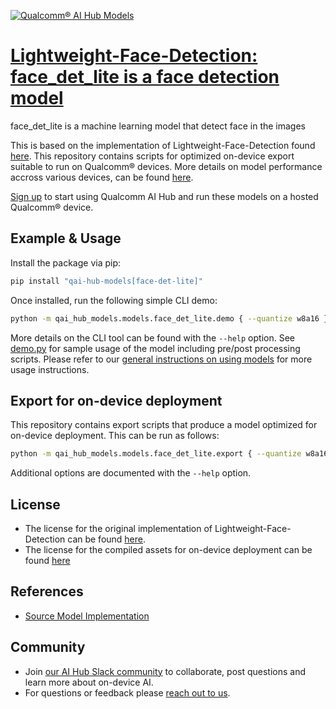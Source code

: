 [![Qualcomm® AI Hub Models](https://qaihub-public-assets.s3.us-west-2.amazonaws.com/qai-hub-models/quic-logo.jpg)](../../README.md)


# [Lightweight-Face-Detection: face_det_lite is a face detection model](https://aihub.qualcomm.com/models/face_det_lite)

face_det_lite is a machine learning model that detect face in the images

This is based on the implementation of Lightweight-Face-Detection found [here](https://github.com/quic/ai-hub-models/blob/main/qai_hub_models/models/face_det_lite/model.py). This repository contains scripts for optimized on-device
export suitable to run on Qualcomm® devices. More details on model performance
accross various devices, can be found [here](https://aihub.qualcomm.com/models/face_det_lite).

[Sign up](https://myaccount.qualcomm.com/signup) to start using Qualcomm AI Hub and run these models on a hosted Qualcomm® device.




## Example & Usage

Install the package via pip:
```bash
pip install "qai-hub-models[face-det-lite]"
```


Once installed, run the following simple CLI demo:

```bash
python -m qai_hub_models.models.face_det_lite.demo { --quantize w8a16 }
```
More details on the CLI tool can be found with the `--help` option. See
[demo.py](demo.py) for sample usage of the model including pre/post processing
scripts. Please refer to our [general instructions on using
models](../../../#getting-started) for more usage instructions.

## Export for on-device deployment

This repository contains export scripts that produce a model optimized for
on-device deployment. This can be run as follows:

```bash
python -m qai_hub_models.models.face_det_lite.export { --quantize w8a16 }
```
Additional options are documented with the `--help` option.


## License
* The license for the original implementation of Lightweight-Face-Detection can be found
  [here](https://github.com/quic/ai-hub-models/blob/main/LICENSE).
* The license for the compiled assets for on-device deployment can be found [here](https://qaihub-public-assets.s3.us-west-2.amazonaws.com/qai-hub-models/Qualcomm+AI+Hub+Proprietary+License.pdf)


## References
* [Source Model Implementation](https://github.com/quic/ai-hub-models/blob/main/qai_hub_models/models/face_det_lite/model.py)



## Community
* Join [our AI Hub Slack community](https://aihub.qualcomm.com/community/slack) to collaborate, post questions and learn more about on-device AI.
* For questions or feedback please [reach out to us](mailto:ai-hub-support@qti.qualcomm.com).
